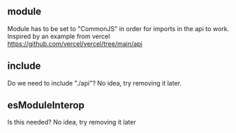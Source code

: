 ## module
Module has to be set to "CommonJS" in order for imports in the api to work. Inspired by an example from vercel https://github.com/vercel/vercel/tree/main/api

## include
Do we need to include "./api"? No idea, try removing it later.

## esModuleInterop
Is this needed? No idea, try removing it later

